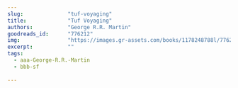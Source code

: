 ```yaml
---
slug:              "tuf-voyaging"
title:             "Tuf Voyaging"
authors:           "George R.R. Martin"
goodreads_id:      "776212"
img:               "https://images.gr-assets.com/books/1178248788l/776212.jpg"
excerpt:           ""
tags:
  - aaa-George-R.R.-Martin
  - bbb-sf
  
---
```


